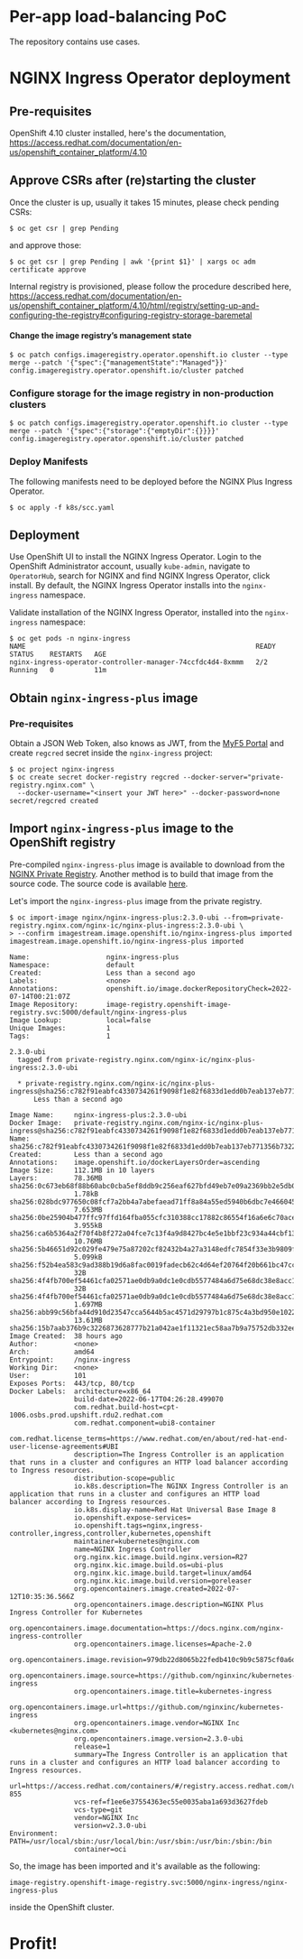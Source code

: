 # Per-app load-balancing PoC

The repository contains use cases.


# NGINX Ingress Operator deployment

## Pre-requisites

OpenShift 4.10 cluster installed, here's the documentation, https://access.redhat.com/documentation/en-us/openshift_container_platform/4.10

## Approve CSRs after (re)starting the cluster

Once the cluster is up, usually it takes 15 minutes, please check pending CSRs:

```
$ oc get csr | grep Pending
```

and approve those:

```
$ oc get csr | grep Pending | awk '{print $1}' | xargs oc adm certificate approve
```

Internal registry is provisioned, please follow the procedure described here,
https://access.redhat.com/documentation/en-us/openshift_container_platform/4.10/html/registry/setting-up-and-configuring-the-registry#configuring-registry-storage-baremetal

#### Change the image registry’s management state

```
$ oc patch configs.imageregistry.operator.openshift.io cluster --type merge --patch '{"spec":{"managementState":"Managed"}}'
config.imageregistry.operator.openshift.io/cluster patched
```

### Configure storage for the image registry in non-production clusters

```
$ oc patch configs.imageregistry.operator.openshift.io cluster --type merge --patch '{"spec":{"storage":{"emptyDir":{}}}}'
config.imageregistry.operator.openshift.io/cluster patched
```

### Deploy Manifests

The following manifests need to be deployed before the NGINX Plus Ingress Operator.

```
$ oc apply -f k8s/scc.yaml
```


## Deployment

Use OpenShift UI to install the NGINX Ingress Operator.
Login to the OpenShift Administrator account, usually `kube-admin`, navigate to `OperatorHub`,
search for NGINX and find NGINX Ingress Operator, click install.  By default, the
NGINX Ingress Operator installs into the `nginx-ingress` namespace.

Validate installation of the NGINX Ingress Operator, installed into the
`nginx-ingress` namespace:

```
$ oc get pods -n nginx-ingress
NAME                                                         READY   STATUS    RESTARTS   AGE
nginx-ingress-operator-controller-manager-74ccfdc4d4-8xmmm   2/2     Running   0          11m
```

## Obtain `nginx-ingress-plus` image

### Pre-requisites

Obtain a JSON Web Token, also knows as JWT, from the [MyF5 Portal](https://my.f5.com)
and create `regcred` secret inside the `nginx-ingress` project:

```
$ oc project nginx-ingress
$ oc create secret docker-registry regcred --docker-server="private-registry.nginx.com" \
  --docker-username="<insert your JWT here>" --docker-password=none
secret/regcred created
```

## Import `nginx-ingress-plus` image to the OpenShift registry

Pre-compiled `nginx-ingress-plus` image is available to download from the
[NGINX Private Registry](https://private-registry.nginx.com).
Another method is to build that image from the source code.  The source
code is available [here](https://github.com/nginxinc/kubernetes-ingress).

Let's import the `nginx-ingress-plus` image from the private registry.

```
$ oc import-image nginx/nginx-ingress-plus:2.3.0-ubi --from=private-registry.nginx.com/nginx-ic/nginx-plus-ingress:2.3.0-ubi \
> --confirm imagestream.image.openshift.io/nginx-ingress-plus imported
imagestream.image.openshift.io/nginx-ingress-plus imported

Name:                   nginx-ingress-plus
Namespace:              default
Created:                Less than a second ago
Labels:                 <none>
Annotations:            openshift.io/image.dockerRepositoryCheck=2022-07-14T00:21:07Z
Image Repository:       image-registry.openshift-image-registry.svc:5000/default/nginx-ingress-plus
Image Lookup:           local=false
Unique Images:          1
Tags:                   1

2.3.0-ubi
  tagged from private-registry.nginx.com/nginx-ic/nginx-plus-ingress:2.3.0-ubi

  * private-registry.nginx.com/nginx-ic/nginx-plus-ingress@sha256:c782f91eabfc4330734261f9098f1e82f6833d1edd0b7eab137eb771356b7322
      Less than a second ago

Image Name:     nginx-ingress-plus:2.3.0-ubi
Docker Image:   private-registry.nginx.com/nginx-ic/nginx-plus-ingress@sha256:c782f91eabfc4330734261f9098f1e82f6833d1edd0b7eab137eb771356b7322
Name:           sha256:c782f91eabfc4330734261f9098f1e82f6833d1edd0b7eab137eb771356b7322
Created:        Less than a second ago
Annotations:    image.openshift.io/dockerLayersOrder=ascending
Image Size:     112.1MB in 10 layers
Layers:         78.36MB sha256:0c673eb68f88b60abc0cba5ef8ddb9c256eaf627bfd49eb7e09a2369bb2e5db0
                1.78kB  sha256:028bdc977650c08fcf7a2bb4a7abefaead71ff8a84a55ed5940b6dbc7e466045
                7.653MB sha256:0be25904b477ffc97ffd164fba055cfc310388cc17882c86554f16a6e6c70ace
                3.955kB sha256:ca6b5364a2f70f4b8f272a04fce7c13f4a9d8427bc4e5e1bbf23c934a44cbf13
                10.76MB sha256:5b46651d92c029fe479e75a87202cf82432b4a27a3148edfc7854f33e3b9809f
                5.099kB sha256:f52b4ea583c9ad388b19d6a8fac0019fadecb62c4d64ef20764f20b661bc47cc
                32B     sha256:4f4fb700ef54461cfa02571ae0db9a0dc1e0cdb5577484a6d75e68dc38e8acc1
                32B     sha256:4f4fb700ef54461cfa02571ae0db9a0dc1e0cdb5577484a6d75e68dc38e8acc1
                1.697MB sha256:abb99c56bfa44d910d23547cca5644b5ac4571d29797b1c875c4a3bd950e1022
                13.61MB sha256:15b7aab376b9c3226873628777b21a042ae1f11321ec58aa7b9a75752db332ee
Image Created:  38 hours ago
Author:         <none>
Arch:           amd64
Entrypoint:     /nginx-ingress
Working Dir:    <none>
User:           101
Exposes Ports:  443/tcp, 80/tcp
Docker Labels:  architecture=x86_64
                build-date=2022-06-17T04:26:28.499070
                com.redhat.build-host=cpt-1006.osbs.prod.upshift.rdu2.redhat.com
                com.redhat.component=ubi8-container
                com.redhat.license_terms=https://www.redhat.com/en/about/red-hat-end-user-license-agreements#UBI
                description=The Ingress Controller is an application that runs in a cluster and configures an HTTP load balancer according to Ingress resources.
                distribution-scope=public
                io.k8s.description=The NGINX Ingress Controller is an application that runs in a cluster and configures an HTTP load balancer according to Ingress resources.
                io.k8s.display-name=Red Hat Universal Base Image 8
                io.openshift.expose-services=
                io.openshift.tags=nginx,ingress-controller,ingress,controller,kubernetes,openshift
                maintainer=kubernetes@nginx.com
                name=NGINX Ingress Controller
                org.nginx.kic.image.build.nginx.version=R27
                org.nginx.kic.image.build.os=ubi-plus
                org.nginx.kic.image.build.target=linux/amd64
                org.nginx.kic.image.build.version=goreleaser
                org.opencontainers.image.created=2022-07-12T10:35:36.566Z
                org.opencontainers.image.description=NGINX Plus Ingress Controller for Kubernetes
                org.opencontainers.image.documentation=https://docs.nginx.com/nginx-ingress-controller
                org.opencontainers.image.licenses=Apache-2.0
                org.opencontainers.image.revision=979db22d8065b22fedb410c9b9c5875cf0a6dc66
                org.opencontainers.image.source=https://github.com/nginxinc/kubernetes-ingress
                org.opencontainers.image.title=kubernetes-ingress
                org.opencontainers.image.url=https://github.com/nginxinc/kubernetes-ingress
                org.opencontainers.image.vendor=NGINX Inc <kubernetes@nginx.com>
                org.opencontainers.image.version=2.3.0-ubi
                release=1
                summary=The Ingress Controller is an application that runs in a cluster and configures an HTTP load balancer according to Ingress resources.
                url=https://access.redhat.com/containers/#/registry.access.redhat.com/ubi8/images/8.6-855
                vcs-ref=f1ee6e37554363ec55e0035aba1a693d3627fdeb
                vcs-type=git
                vendor=NGINX Inc
                version=v2.3.0-ubi
Environment:    PATH=/usr/local/sbin:/usr/local/bin:/usr/sbin:/usr/bin:/sbin:/bin
                container=oci
```

So, the image has been imported and it's available as the following:
```
image-registry.openshift-image-registry.svc:5000/nginx-ingress/nginx-ingress-plus
```
inside the OpenShift cluster.


# Profit!
